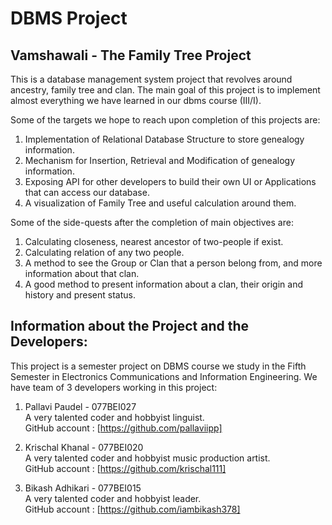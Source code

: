 # DBMS Project
## Vamshawali - The Family Tree Project

This is a database management system project that revolves around ancestry, family tree and clan. The main goal of this project is to implement almost everything we have learned in our dbms course (III/I).

Some of the targets we hope to reach upon completion of this projects are:
1. Implementation of Relational Database Structure to store genealogy information.
2. Mechanism for Insertion, Retrieval and Modification of genealogy information.
3. Exposing API for other developers to build their own UI or Applications that can access our database.
4. A visualization of Family Tree and useful calculation around them.

Some of the side-quests after the completion of main objectives are:
1. Calculating closeness, nearest ancestor of two-people if exist.
1. Calculating relation of any two people.
2. A method to see the Group or Clan that a person belong from, and more information about that clan.
3. A good method to present information about a clan, their origin and history and present status.


## Information about the Project and the Developers:
This project is a semester project on DBMS course we study in the Fifth Semester in Electronics Communications and Information Engineering. We have team of 3 developers working in this project:
1. Pallavi Paudel - 077BEI027 \
   A very talented coder and hobbyist linguist.\
   GitHub account : [https://github.com/pallaviipp]
   
3. Krischal Khanal - 077BEI020 \
   A very talented coder and hobbyist music production artist.\
   GitHub account : [https://github.com/krischal111]
   
5. Bikash Adhikari - 077BEI015 \
   A very talented coder and hobbyist leader.\
   GitHub account : [https://github.com/iambikash378]
